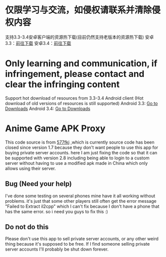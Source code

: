 # 仅限学习与交流，如侵权请联系并清除侵权内容
支持3.3-3.4安卓客户端的资源热下载(目前仍然支持老版本的资源热下载)
安卓3.3：[前往下载](https://github.com/xlpmyxhdr/Launcher-Android/releases/tag/3.3.0)
安卓3.4：[前往下载](https://github.com/xlpmyxhdr/Launcher-Android/releases/tag/3.4.0)

# Only learning and communication, if infringement, please contact and clear the infringing content
Support hot download of resources from 3.3-3.4 Android client (Hot download of old versions of resources is still supported)
Android 3.3: [Go to Downloads](https://github.com/xlpmyxhdr/Launcher-Android/releases/tag/3.3.0)
Android 3.4: [Go to Downloads](https://github.com/xlpmyxhdr/Launcher-Android/releases/tag/3.4.0)


# Anime Game APK Proxy
This code source is from [577fkj](https://github.com/577fkj) ,which is currently source code has been closed since version 1.7 because they don't want people to use this app for buying private server accounts. here I am just fixing the code so that it can be supported with version 2.8 including being able to login to a custom server without having to use a modified apk made in China which only allows using their server.

## Bug (Need your help)
I've done some testing on several phones mine have it all working without problems. it's just that some other players still often get the error message "Failed to Extract il2cpp" which I can't fix because I don't have a phone that has the same error. so i need you guys to fix this :)

## Do not do this
Please don't use this app to sell private server accounts, or any other weird thing because it's supposed to be free. If I find someone selling private server accounts I'll probably be shut down forever.
